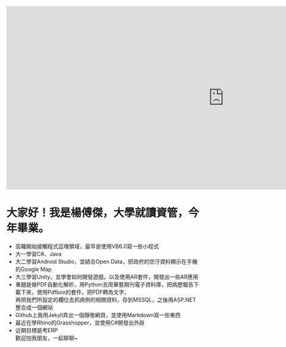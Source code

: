 <iframe width="1138" height="480" src="https://www.youtube.com/embed/QcHT89eXmRw?list=RDQcHT89eXmRw" frameborder="0" allow="accelerometer; autoplay; encrypted-media; gyroscope; picture-in-picture" allowfullscreen></iframe>
  
# 大家好！我是楊傅傑，大學就讀資管，今年畢業。  
* 高職開始接觸程式這塊領域，最早是使用VB6.0寫一些小程式  
* 大一學習C#、Java  
* 大二學習Android Studio，並結合Open Data，把政府的空汙資料顯示在手機的Google Map  
* 大三學習Unity，並學會如何開發遊戲，以及使用AR套件，開發出一些AR應用  
* 專題是做PDF自動化解析，用Python去爬華藝期刊電子資料庫，把病歷報告下載下來，使用Pdfbox的套件，把PDF轉為文字，  
  再把我們所設定的欄位去抓病例的相關資料，存到MSSQL，之後用ASP.NET整合成一個網站  
* Github上我用Jekyll弄出一個靜態網頁，並使用Markdown寫一些東西  
* 最近在學Rhino的Grasshopper，並使用C#開發出外掛  
* 近期目標是考ERP  
歡迎加我朋友，一起聊聊~  

